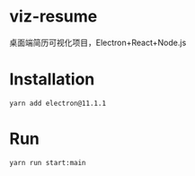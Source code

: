 # viz-resume

桌面端简历可视化项目，Electron+React+Node.js

# Installation

`yarn add electron@11.1.1`

# Run

`yarn run start:main`
